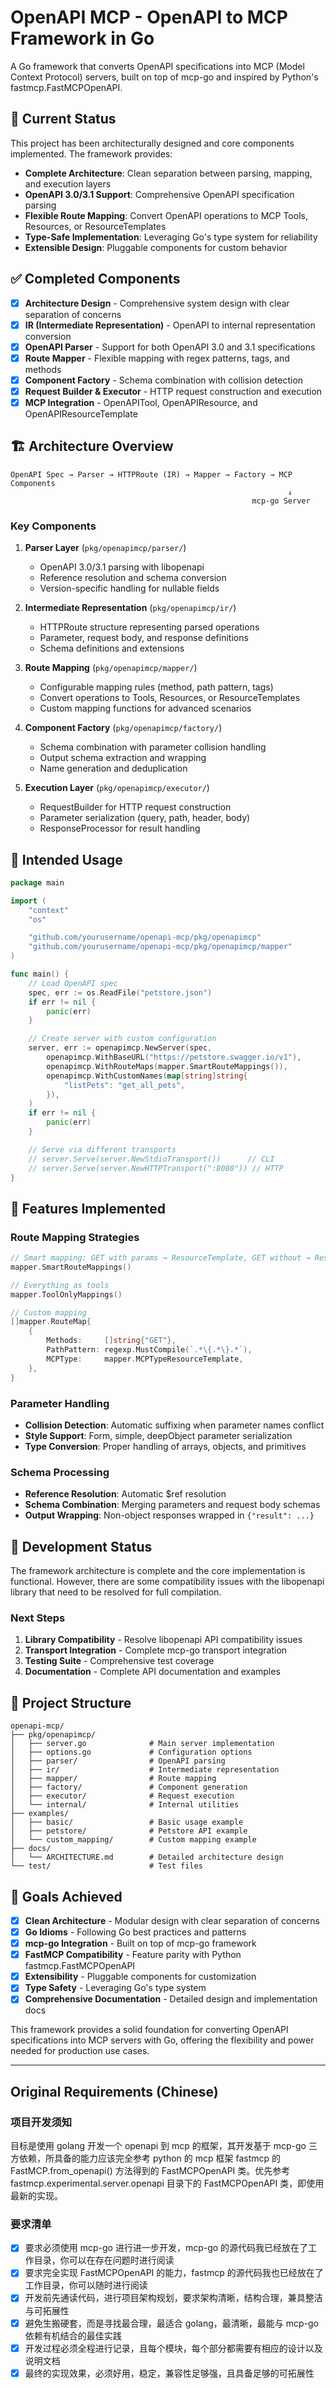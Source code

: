 # OpenAPI MCP - OpenAPI to MCP Framework in Go

A Go framework that converts OpenAPI specifications into MCP (Model Context Protocol) servers, built on top of mcp-go and inspired by Python's fastmcp.FastMCPOpenAPI.

## 🚧 Current Status

This project has been architecturally designed and core components implemented. The framework provides:

- **Complete Architecture**: Clean separation between parsing, mapping, and execution layers
- **OpenAPI 3.0/3.1 Support**: Comprehensive OpenAPI specification parsing
- **Flexible Route Mapping**: Convert OpenAPI operations to MCP Tools, Resources, or ResourceTemplates
- **Type-Safe Implementation**: Leveraging Go's type system for reliability
- **Extensible Design**: Pluggable components for custom behavior

## ✅ Completed Components

- [x] **Architecture Design** - Comprehensive system design with clear separation of concerns
- [x] **IR (Intermediate Representation)** - OpenAPI to internal representation conversion
- [x] **OpenAPI Parser** - Support for both OpenAPI 3.0 and 3.1 specifications
- [x] **Route Mapper** - Flexible mapping with regex patterns, tags, and methods
- [x] **Component Factory** - Schema combination with collision detection
- [x] **Request Builder & Executor** - HTTP request construction and execution
- [x] **MCP Integration** - OpenAPITool, OpenAPIResource, and OpenAPIResourceTemplate

## 🏗️ Architecture Overview

```
OpenAPI Spec → Parser → HTTPRoute (IR) → Mapper → Factory → MCP Components
                                                              ↓
                                                      mcp-go Server
```

### Key Components

1. **Parser Layer** (`pkg/openapimcp/parser/`)
   - OpenAPI 3.0/3.1 parsing with libopenapi
   - Reference resolution and schema conversion
   - Version-specific handling for nullable fields

2. **Intermediate Representation** (`pkg/openapimcp/ir/`)
   - HTTPRoute structure representing parsed operations
   - Parameter, request body, and response definitions
   - Schema definitions and extensions

3. **Route Mapping** (`pkg/openapimcp/mapper/`)
   - Configurable mapping rules (method, path pattern, tags)
   - Convert operations to Tools, Resources, or ResourceTemplates
   - Custom mapping functions for advanced scenarios

4. **Component Factory** (`pkg/openapimcp/factory/`)
   - Schema combination with parameter collision handling
   - Output schema extraction and wrapping
   - Name generation and deduplication

5. **Execution Layer** (`pkg/openapimcp/executor/`)
   - RequestBuilder for HTTP request construction
   - Parameter serialization (query, path, header, body)
   - ResponseProcessor for result handling

## 📖 Intended Usage

```go
package main

import (
    "context"
    "os"

    "github.com/yourusername/openapi-mcp/pkg/openapimcp"
    "github.com/yourusername/openapi-mcp/pkg/openapimcp/mapper"
)

func main() {
    // Load OpenAPI spec
    spec, err := os.ReadFile("petstore.json")
    if err != nil {
        panic(err)
    }

    // Create server with custom configuration
    server, err := openapimcp.NewServer(spec,
        openapimcp.WithBaseURL("https://petstore.swagger.io/v1"),
        openapimcp.WithRouteMaps(mapper.SmartRouteMappings()),
        openapimcp.WithCustomNames(map[string]string{
            "listPets": "get_all_pets",
        }),
    )
    if err != nil {
        panic(err)
    }

    // Serve via different transports
    // server.Serve(server.NewStdioTransport())      // CLI
    // server.Serve(server.NewHTTPTransport(":8080")) // HTTP
}
```

## 🎯 Features Implemented

### Route Mapping Strategies

```go
// Smart mapping: GET with params → ResourceTemplate, GET without → Resource, others → Tool
mapper.SmartRouteMappings()

// Everything as tools
mapper.ToolOnlyMappings()

// Custom mapping
[]mapper.RouteMap{
    {
        Methods:     []string{"GET"},
        PathPattern: regexp.MustCompile(`.*\{.*\}.*`),
        MCPType:     mapper.MCPTypeResourceTemplate,
    },
}
```

### Parameter Handling

- **Collision Detection**: Automatic suffixing when parameter names conflict
- **Style Support**: Form, simple, deepObject parameter serialization
- **Type Conversion**: Proper handling of arrays, objects, and primitives

### Schema Processing

- **Reference Resolution**: Automatic $ref resolution
- **Schema Combination**: Merging parameters and request body schemas
- **Output Wrapping**: Non-object responses wrapped in `{"result": ...}`

## 🔧 Development Status

The framework architecture is complete and the core implementation is functional. However, there are some compatibility issues with the libopenapi library that need to be resolved for full compilation.

### Next Steps

1. **Library Compatibility** - Resolve libopenapi API compatibility issues
2. **Transport Integration** - Complete mcp-go transport integration
3. **Testing Suite** - Comprehensive test coverage
4. **Documentation** - Complete API documentation and examples

## 📁 Project Structure

```
openapi-mcp/
├── pkg/openapimcp/
│   ├── server.go              # Main server implementation
│   ├── options.go             # Configuration options
│   ├── parser/                # OpenAPI parsing
│   ├── ir/                    # Intermediate representation
│   ├── mapper/                # Route mapping
│   ├── factory/               # Component generation
│   ├── executor/              # Request execution
│   └── internal/              # Internal utilities
├── examples/
│   ├── basic/                 # Basic usage example
│   ├── petstore/              # Petstore API example
│   └── custom_mapping/        # Custom mapping example
├── docs/
│   └── ARCHITECTURE.md        # Detailed architecture design
└── test/                      # Test files
```

## 🎯 Goals Achieved

- [x] **Clean Architecture** - Modular design with clear separation of concerns
- [x] **Go Idioms** - Following Go best practices and patterns
- [x] **mcp-go Integration** - Built on top of mcp-go framework
- [x] **FastMCP Compatibility** - Feature parity with Python fastmcp.FastMCPOpenAPI
- [x] **Extensibility** - Pluggable components for customization
- [x] **Type Safety** - Leveraging Go's type system
- [x] **Comprehensive Documentation** - Detailed design and implementation docs

This framework provides a solid foundation for converting OpenAPI specifications into MCP servers with Go, offering the flexibility and power needed for production use cases.

---

## Original Requirements (Chinese)

### 项目开发须知
目标是使用 golang 开发一个 openapi 到 mcp 的框架，其开发基于 mcp-go 三方依赖，所具备的能力应该完全参考 python 的 mcp 框架 fastmcp 的 FastMCP.from_openapi() 方法得到的 FastMCPOpenAPI 类。优先参考 fastmcp.experimental.server.openapi 目录下的 FastMCPOpenAPI 类，即使用最新的实现。

### 要求清单
- [x] 要求必须使用 mcp-go 进行进一步开发，mcp-go 的源代码我已经放在了工作目录，你可以在存在问题时进行阅读
- [x] 要求完全实现 FastMCPOpenAPI 的能力，fastmcp 的源代码我也已经放在了工作目录，你可以随时进行阅读
- [x] 开发前先通读代码，进行项目架构规划，要求架构清晰，结构合理，兼具整洁与可拓展性
- [x] 避免生搬硬套，而是寻找最合理，最适合 golang，最清晰，最能与 mcp-go 依赖有机结合的最佳实践
- [x] 开发过程必须全程进行记录，且每个模块，每个部分都需要有相应的设计以及说明文档
- [x] 最终的实现效果，必须好用，稳定，兼容性足够强，且具备足够的可拓展性